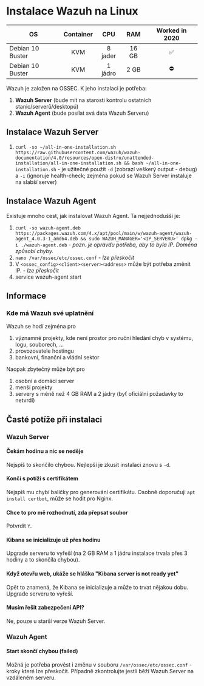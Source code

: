 # Instalace Wazuh na Linux
| OS                       | Container | CPU        | RAM         | Worked in 2020 |
|--------------------------|:---------:|:----------:|:-----------:|:--------------:|
| Debian 10 Buster         | KVM       | 8 jader    | 16 GB       |        ✅       |
| Debian 10 Buster         | KVM       | 1 jádro    |  2 GB       |        ⛔       |

Wazuh je založen na OSSEC.
K jeho instalaci je potřeba:
1. **Wazuh Server** (bude mít na starosti kontrolu ostatních stanic/serverů/desktopú)
1. **Wazuh Agent** (bude posílat svá data Wazuh Serveru)

## Instalace Wazuh Server
1. `curl -so ~/all-in-one-installation.sh https://raw.githubusercontent.com/wazuh/wazuh-documentation/4.0/resources/open-distro/unattended-installation/all-in-one-installation.sh && bash ~/all-in-one-installation.sh` - je užitečné použít `-d` (zobrazí veškerý output - debug) a `-i` (ignoruje health-check; zejména pokud se Wazuh Server instaluje na slabší server)

## Instalace Wazuh Agent
Existuje mnoho cest, jak instalovat Wazuh Agent. Ta nejjednodušší je:
1. `curl -so wazuh-agent.deb https://packages.wazuh.com/4.x/apt/pool/main/w/wazuh-agent/wazuh-agent_4.0.3-1_amd64.deb && sudo WAZUH_MANAGER='<IP_SERVERU>' dpkg -i ./wazuh-agent.deb` - *pozn. je opravdu potřeba, aby to byla IP. Doména způsobí chyby.*
1. `nano /var/ossec/etc/ossec.conf` - *lze přeskočit*
1. V `<ossec_config><client><server><address>` může být potřeba změnit IP. - *lze přeskočit*
1. service wazuh-agent start

## Informace
### Kde má Wazuh své uplatnění
Wazuh se hodí zejména pro
1. významné projekty, kde není prostor pro ruční hledání chyb v systému, logu, souborech, ...
1. provozovatele hostingu
1. bankovní, finanční a vládní sektor

Naopak zbytečný může být pro
1. osobní a domácí server
1. menší projekty
1. servery s méně než 4 GB RAM a 2 jádry (byť oficiální požadavky to netvrdí)

## Časté potíže při instalaci
### Wazuh Server
#### Čekám hodinu a nic se neděje
Nejspíš to skončilo chybou. Nejlepší je zkusit instalaci znovu s `-d`.

#### Končí s potíži s certifikátem
Nejspíš mu chybí balíčky pro generování certifikátu. Osobně doporučuji `apt install certbot`, může se hodit pro Nginx.

#### Chce to pro mě rozhodnutí, zda přepsat soubor
Potvrdit `Y`.

#### Kibana se inicializuje už přes hodinu
Upgrade serveru to vyřeší (na 2 GB RAM a 1 jádru instalace trvala přes 3 hodiny a to skončila chybou).

#### Když otevřu web, ukáže se hláška "Kibana server is not ready yet"
Opět to znamená, že Kibana se inicializuje a může to trvat nějakou dobu. Upgrade serveru to vyřeší.

#### Musím řešit zabezpečení API?
Ne, pouze u starší verze Wazuh Server.

### Wazuh Agent
#### Start skončí chybou (failed)
Možná je potřeba provést i změnu v souboru `/var/ossec/etc/ossec.conf` - kroky které lze přeskočit. Případně zkontrolujte jestli běží Wazuh Server na vzdáleném serveru.
